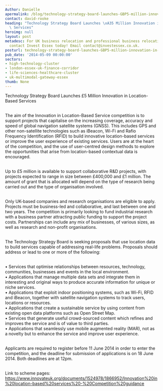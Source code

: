 ```yaml
---
Author: Danielle
apermalink: /blog/technology-strategy-board-launches-GBP5-million-innovation-in-location-based-services
contact: david-rooke
heading: "Technology Strategy Board Launches \xA35 Million Innovation in Location-Based\
  \ Services"
heroimg: null
layout: post
metadesc: For UK business relocation and professional business relocation services
  contact Invest Essex today! Email contact@investessex.co.uk.
posturl: technology-strategy-board-launches-GBP5-million-innovation-in-location-based-services
pub_date: '2014-05-09 00:00:00'
sectors:
- high-technology-cluster
- london-essex-uk-finance-corridor
- life-sciences-healthcare-cluster
- uk-multimodal-gateway-essex
thumb: None
---
```


<p>Technology Strategy Board Launches £5 Million Innovation in Location-Based Services<br/> </p><p>The aim of the Innovation in Location-Based Service competition is to support projects that capitalise on the increasing coverage, accuracy and speed of global navigation satellite systems (GNSS). This includes GPS and other non-satellite technologies such as iBeacon, Wi-Fi and Rafio Frequency Identification (RFID) to build innovative location-based services or improve the user experience of existing services. Users are at the heart of the competition, and the use of user-centred design methods to explore the opportunities that arise from location-based contextual data is encouraged.<br/> </p><p>Up to £5 million is available to support collaborative R&amp;D projects, with projects expected to range in size between £400,000 and £1 million. The amount of grant that is allocated will depend on the type of research being carried out and the type of organisation involved.<br/> </p><p>Only UK-based companies and research organisations are eligible to apply. Projects must be business-led and collaborative, and last between one and two years. The competition is primarily looking to fund industrial research with a business partner attracting public funding to support the project costs. Partnerships can include any mix of businesses, of various sizes, as well as research and non-profit organisations.<br/> </p><p>The Technology Strategy Board is seeking proposals that use location data to build services capable of addressing real-life problems. Proposals should address or lead to one or more of the following:<br/> </p><p>• Services that optimise relationships between resources, technology, communities, businesses and events in the local environment.<br/>• Applications that manage multiple data sets and integrate them in interesting and original ways to produce accurate information for unique or niche services.<br/>• Applications that exploit indoor positioning systems, such as Wi-Fi, RFID and iBeacon, together with satellite navigation systems to track users, locations or resources.<br/>• Applications that create a sustainable service by using content from existing open data platforms such as Open Street Map.<br/>• Services that generate useful crowd-sourced content which refines and improves the service and is of value to third parties.<br/>• Applications that seamlessly use mobile augmented reality (MAR), not as a novelty but to enhance the service and improve user experience.<br/> </p><p>Applicants are required to register before 11 June 2014 in order to enter the competition, and the deadline for submission of applications is on 18 June 2014. Both deadlines are at 12pm.<br/> </p><p>Link to scheme pages: <a href='https://www.innovateuk.org/documents/1524978/1866952/Innovation%20in%20location-based%20services%20-%20Competition%20guidance'>https://www.innovateuk.org/documents/1524978/1866952/Innovation%20in%20location-based%20services%20-%20Competition%20guidance</a></p>